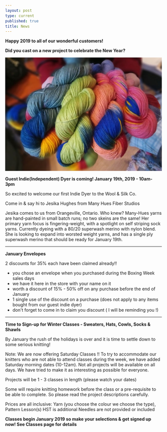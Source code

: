 ```yaml
---
layout: post
type: current
published: true
title: News
---
```


<strong>Happy 2019 to all of our wonderful customers!

Did you cast on a new project to celebrate the New Year?</strong>

<img src="/img/indie_jan.jpg">

<strong>Guest Indie(Independent) Dyer is coming!
January 19th, 2019 - 10am-3pm </strong>

So excited to welcome our first Indie Dyer to the Wool & Silk Co.
 
Come in & say hi to Jesika Hughes from Many Hues Fiber Studios
 
Jesika comes to us from Orangeville, Ontario. Who knew?   Many-Hues yarns are hand-painted in small batch runs; no two skeins are the same!
Her primary yarn focus is fingering-weight, with a spotlight on self striping sock yarns. Currently dyeing with a 80/20 superwash merino with nylon blend.  She is looking to expand into worsted weight yarns, and has a single ply superwash merino that should be ready for January 19th. 
<hr />
<strong>January Envelopes</strong>

2 discounts for 35% each have been claimed already!!

-  you chose an envelope when you purchased during the Boxing Week sales days
-  we have it here in the store with your name on it
-  worth a discount of 15% - 50% off on any purchase before the end of January
- 1 single use of the discount on a purchase (does not apply to any items bought from our guest indie dyer)
- don't forget to come in to claim you discount ( I will be reminding you !) 
<hr />
 
<strong>Time to Sign-up for Winter Classes - Sweaters, Hats, Cowls, Socks & Shawls</strong>

By January the rush of the holidays is over and it is time to settle down to some serious knitting!

Note:   We are now offering Saturday Classes !!
To try to accommodate our knitters who are not able to attend classes during the week, we have added Saturday morning dates (10-12am). Not all projects will be available on all days. We have tried to make it as interesting as possible for everyone.

Projects will be 1 - 3 classes in length (please watch your dates)

Some will require knitting homework before the class or a pre-requisite to be able to complete. So please read the project descriptions carefully. 

Prices are all inclusive: 
Yarn (you choose the colour we choose the type),
Pattern
Lesson(s) 
HST is additional 
Needles are not provided or included

<strong>Classes begin January 2019 so make your selections & get signed up now! See Classes page for details</strong>


